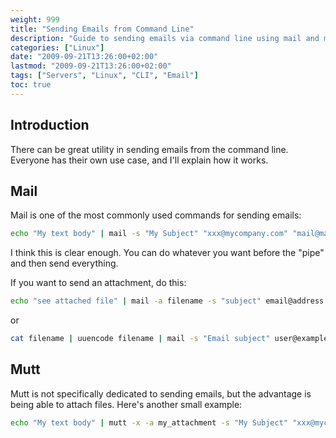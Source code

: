 ```yaml
---
weight: 999
title: "Sending Emails from Command Line"
description: "Guide to sending emails via command line using mail and mutt on Unix/Linux systems, with examples of attaching files and multiple recipients."
categories: ["Linux"]
date: "2009-09-21T13:26:00+02:00"
lastmod: "2009-09-21T13:26:00+02:00"
tags: ["Servers", "Linux", "CLI", "Email"]
toc: true
---
```


## Introduction

There can be great utility in sending emails from the command line. Everyone has their own use case, and I'll explain how it works.

## Mail

Mail is one of the most commonly used commands for sending emails:

```bash
echo "My text body" | mail -s "My Subject" "xxx@mycompany.com" "mail@mail2.com" "mail@mail3.com"
```

I think this is clear enough. You can do whatever you want before the "pipe" and then send everything.

If you want to send an attachment, do this:

```bash
echo "see attached file" | mail -a filename -s "subject" email@address
```

or

```bash
cat filename | uuencode filename | mail -s "Email subject" user@example.com
```

## Mutt

Mutt is not specifically dedicated to sending emails, but the advantage is being able to attach files. Here's another small example:

```bash
echo "My text body" | mutt -x -a my_attachment -s "My Subject" "xxx@mycompany.com" "mail@mail2.com" "mail@mail3.com"
```
